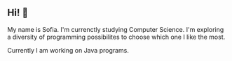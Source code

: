 ## Hi! 👋
My name is Sofia.
I'm currenctly studying Computer Science. 
I'm exploring a diversity of programming possibilites to choose which one I like the most.

Currently I am working on Java programs.

<!--
**sofiaolcs/sofiaolcs** is a ✨ _special_ ✨ repository because its `README.md` (this file) appears on your GitHub profile.

Here are some ideas to get you started:

- 🔭 I’m currently working on ...
- 🌱 I’m currently learning ...
- 👯 I’m looking to collaborate on ...
- 🤔 I’m looking for help with ...
- 💬 Ask me about ...
- 📫 How to reach me: ...
- 😄 Pronouns: ...
- ⚡ Fun fact: ...
-->
